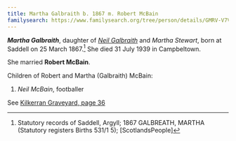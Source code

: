 ```yaml
---
title: Martha Galbraith b. 1867 m. Robert McBain
familysearch: https://www.familysearch.org/tree/person/details/GMRV-V7V
---
```

***Martha Galbraith***, daughter of *[Neil Galbraith](galbraith-neil-1841.md)* and *Martha Stewart*,  born at Saddell on 25 March 1867.[^birth]  She died 31 July 1939 in Campbeltown.

She married **Robert McBain**.

Children of Robert and Martha (Galbraith) McBain:

1. *Neil McBain*, footballer

See [Kilkerran Graveyard, page 36](/sources/kilkerran-graveyard.md#page-36)

[^birth]: Statutory records of Saddell, Argyll; 1867 GALBREATH, MARTHA (Statutory registers Births 531/1 5); [ScotlandsPeople]
